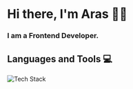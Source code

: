<h1 align="left">Hi there, I'm Aras 👋🏻 </h1>

<h3 align="left"> I am a Frontend Developer. </h3>


<h2 align='left''> Languages and Tools 💻 </h2>


![Tech Stack](https://cardify.vercel.app/api/badges?border=false&borderColor=%23ddd&borderWidth=2&iconColor=&icons=html5%2Ccss3%2Cjavascript%2Creact%2Cbootstrap%2Csass%2Cless&preset=deep-blue&shadow=true&width=80)

